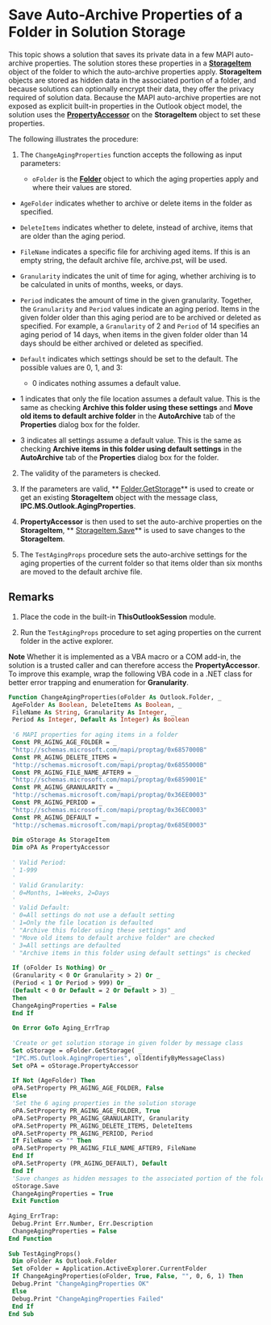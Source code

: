 
# Save Auto-Archive Properties of a Folder in Solution Storage

This topic shows a solution that saves its private data in a few MAPI auto-archive properties. The solution stores these properties in a  **[StorageItem](41776bc3-b838-2755-fd6b-3b5012fb9ae5.md)** object of the folder to which the auto-archive properties apply. **StorageItem** objects are stored as hidden data in the associated portion of a folder, and because solutions can optionally encrypt their data, they offer the privacy required of solution data. Because the MAPI auto-archive properties are not exposed as explicit built-in properties in the Outlook object model, the solution uses the **[PropertyAccessor](2fc91e13-703c-3ec9-9066-ffee7144306c.md)** on the **StorageItem** object to set these properties.

The following illustrates the procedure:

1. The  `ChangeAgingProperties` function accepts the following as input parameters:
    
      -  `oFolder` is the **[Folder](3cf6cda8-6d70-666e-2643-9d9c5b9cacfc.md)** object to which the aging properties apply and where their values are stored.
    
  -  `AgeFolder` indicates whether to archive or delete items in the folder as specified.
    
  -  `DeleteItems` indicates whether to delete, instead of archive, items that are older than the aging period.
    
  -  `FileName` indicates a specific file for archiving aged items. If this is an empty string, the default archive file, archive.pst, will be used.
    
  -  `Granularity` indicates the unit of time for aging, whether archiving is to be calculated in units of months, weeks, or days.
    
  -  `Period` indicates the amount of time in the given granularity. Together, the `Granularity` and `Period` values indicate an aging period. Items in the given folder older than this aging period are to be archived or deleted as specified. For example, a `Granularity` of 2 and `Period` of 14 specifies an aging period of 14 days, when items in the given folder older than 14 days should be either archived or deleted as specified.
    
  -  `Default` indicates which settings should be set to the default. The possible values are 0, 1, and 3:
    
      - 0 indicates nothing assumes a default value.
    
  - 1 indicates that only the file location assumes a default value. This is the same as checking  **Archive this folder using these settings** and **Move old items to default archive folder** in the **AutoArchive** tab of the **Properties** dialog box for the folder.
    
  - 3 indicates all settings assume a default value. This is the same as checking  **Archive items in this folder using default settings** in the **AutoArchive** tab of the **Properties** dialog box for the folder.
    
2. The validity of the parameters is checked.
    
3. If the parameters are valid,  ** [Folder.GetStorage](cc5ee63b-7d11-6340-8392-8b35a689a28c.md)** is used to create or get an existing **StorageItem** object with the message class, **IPC.MS.Outlook.AgingProperties**. 
    
4.  **PropertyAccessor** is then used to set the auto-archive properties on the **StorageItem**,  ** [StorageItem.Save](9462a342-294a-175e-7e8f-d416f0959f69.md)** is used to save changes to the **StorageItem**.
    
5. The  `TestAgingProps` procedure sets the auto-archive settings for the aging properties of the current folder so that items older than six months are moved to the default archive file.
    


## Remarks


1. Place the code in the built-in  **ThisOutlookSession** module.
    
2. Run the  `TestAgingProps` procedure to set aging properties on the current folder in the active explorer.
    

 **Note**  Whether it is implemented as a VBA macro or a COM add-in, the solution is a trusted caller and can therefore access the  **PropertyAccessor**. To improve this example, wrap the following VBA code in a .NET class for better error trapping and enumeration for  **Granularity**.


```vb
Function ChangeAgingProperties(oFolder As Outlook.Folder, _ 
 AgeFolder As Boolean, DeleteItems As Boolean, _ 
 FileName As String, Granularity As Integer, _ 
 Period As Integer, Default As Integer) As Boolean 
 
 '6 MAPI properties for aging items in a folder 
 Const PR_AGING_AGE_FOLDER = _ 
 "http://schemas.microsoft.com/mapi/proptag/0x6857000B" 
 Const PR_AGING_DELETE_ITEMS = _ 
 "http://schemas.microsoft.com/mapi/proptag/0x6855000B" 
 Const PR_AGING_FILE_NAME_AFTER9 = _ 
 "http://schemas.microsoft.com/mapi/proptag/0x6859001E" 
 Const PR_AGING_GRANULARITY = _ 
 "http://schemas.microsoft.com/mapi/proptag/0x36EE0003" 
 Const PR_AGING_PERIOD = _ 
 "http://schemas.microsoft.com/mapi/proptag/0x36EC0003" 
 Const PR_AGING_DEFAULT = _ 
 "http://schemas.microsoft.com/mapi/proptag/0x685E0003" 
 
 Dim oStorage As StorageItem 
 Dim oPA As PropertyAccessor 
 
 ' Valid Period: 
 ' 1-999 
 ' 
 ' Valid Granularity: 
 ' 0=Months, 1=Weeks, 2=Days 
 ' 
 ' Valid Default: 
 ' 0=All settings do not use a default setting 
 ' 1=Only the file location is defaulted 
 ' "Archive this folder using these settings" and 
 ' "Move old items to default archive folder" are checked 
 ' 3=All settings are defaulted 
 ' "Archive items in this folder using default settings" is checked 
 
 If (oFolder Is Nothing) Or _ 
 (Granularity < 0 Or Granularity > 2) Or _ 
 (Period < 1 Or Period > 999) Or _ 
 (Default < 0 Or Default = 2 Or Default > 3) _ 
 Then 
 ChangeAgingProperties = False 
 End If 
 
 On Error GoTo Aging_ErrTrap 
 
 'Create or get solution storage in given folder by message class 
 Set oStorage = oFolder.GetStorage( _ 
 "IPC.MS.Outlook.AgingProperties", olIdentifyByMessageClass) 
 Set oPA = oStorage.PropertyAccessor 
 
 If Not (AgeFolder) Then 
 oPA.SetProperty PR_AGING_AGE_FOLDER, False 
 Else 
 'Set the 6 aging properties in the solution storage 
 oPA.SetProperty PR_AGING_AGE_FOLDER, True 
 oPA.SetProperty PR_AGING_GRANULARITY, Granularity 
 oPA.SetProperty PR_AGING_DELETE_ITEMS, DeleteItems 
 oPA.SetProperty PR_AGING_PERIOD, Period 
 If FileName <> "" Then 
 oPA.SetProperty PR_AGING_FILE_NAME_AFTER9, FileName 
 End If 
 oPA.SetProperty (PR_AGING_DEFAULT), Default 
 End If 
 'Save changes as hidden messages to the associated portion of the folder 
 oStorage.Save 
 ChangeAgingProperties = True 
 Exit Function 
 
Aging_ErrTrap: 
 Debug.Print Err.Number, Err.Description 
 ChangeAgingProperties = False 
End Function 
 
Sub TestAgingProps() 
 Dim oFolder As Outlook.Folder 
 Set oFolder = Application.ActiveExplorer.CurrentFolder 
 If ChangeAgingProperties(oFolder, True, False, "", 0, 6, 1) Then 
 Debug.Print "ChangeAgingProperties OK" 
 Else 
 Debug.Print "ChangeAgingProperties Failed" 
 End If 
End Sub 

```


